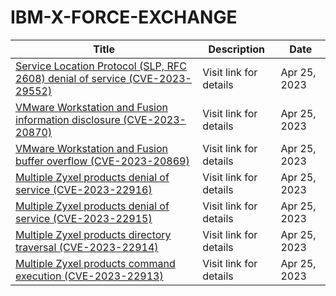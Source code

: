 

# IBM-X-FORCE-EXCHANGE

 |Title|Description|Date|
 |---|---|---|
 |[Service Location Protocol (SLP, RFC 2608) denial of service (CVE-2023-29552)](https://exchange.xforce.ibmcloud.com/activity/list?filter=Vulnerabilities)|Visit link for details|Apr 25, 2023|
 |[VMware Workstation and Fusion information disclosure (CVE-2023-20870)](https://exchange.xforce.ibmcloud.com/activity/list?filter=Vulnerabilities)|Visit link for details|Apr 25, 2023|
 |[VMware Workstation and Fusion buffer overflow (CVE-2023-20869)](https://exchange.xforce.ibmcloud.com/activity/list?filter=Vulnerabilities)|Visit link for details|Apr 25, 2023|
 |[Multiple Zyxel products denial of service (CVE-2023-22916)](https://exchange.xforce.ibmcloud.com/activity/list?filter=Vulnerabilities)|Visit link for details|Apr 25, 2023|
 |[Multiple Zyxel products denial of service (CVE-2023-22915)](https://exchange.xforce.ibmcloud.com/activity/list?filter=Vulnerabilities)|Visit link for details|Apr 25, 2023|
 |[Multiple Zyxel products directory traversal (CVE-2023-22914)](https://exchange.xforce.ibmcloud.com/activity/list?filter=Vulnerabilities)|Visit link for details|Apr 25, 2023|
 |[Multiple Zyxel products command execution (CVE-2023-22913)](https://exchange.xforce.ibmcloud.com/activity/list?filter=Vulnerabilities)|Visit link for details|Apr 25, 2023|
 